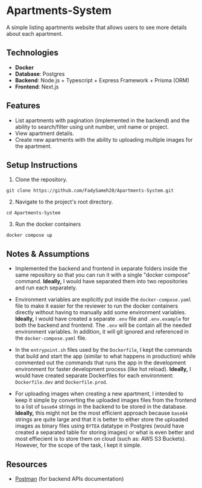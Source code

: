 # Apartments-System
A simple listing apartments website that allows users to see more details about each apartment.

## Technologies
  - **Docker**
  - **Database**: Postgres
  - **Backend**: Node.js + Typescript + Express Framework + Prisma (ORM)
  - **Frontend**: Next.js

## Features
  - List apartments with pagination (implemented in the backend) and the ability to search/filter using unit number, unit name or project.
  - View apartment details.
  - Create new apartments with the ability to uploading multiple images for the apartment.

## Setup Instructions
  1. Clone the repository.
  ```
  git clone https://github.com/FadySameh20/Apartments-System.git
  ```

  2. Navigate to the project's root directory.
  ```
  cd Apartments-System
  ```

  3. Run the docker containers
  ```
  docker compose up
  ```

## Notes & Assumptions
  - Implemented the backend and frontend in separate folders inside the same repository so that you can run it with a single "docker compose" command.
  **Ideally,** I would have separated them into two repositories and run each separately.
  
  - Environment variables are explicitly put inside the `docker-compose.yaml` file to make it easier for the reviewer to run the docker containers directly without having to manually add some environment variables.
  **Ideally,** I would have created a separate `.env` file and `.env.example` for both the backend and frontend. The `.env` will be contain all the needed environment variables. In addition, it will git ignored and referenced in the `docker-compose.yaml` file.

  - In the `entrypoint.sh` files used by the `Dockerfile`, I kept the commands that build and start the app (similar to what happens in production) while commented out the commands that runs the app in the development environment for faster development process (like hot reload).
  **Ideally,** I would have created separate Dockerfiles for each environment: `Dockerfile.dev` and `Dockerfile.prod`.

  - For uploading images when creating a new apartment, I intended to keep it simple by converting the uploaded images files from the frontend to a list of `base64` strings in the backend to be stored in the database.
  **Ideally,** this might not be the most efficient approach because `base64` strings are quite large and that it is better to either store the uploaded images as binary files using `BYTEA` datatype in Postgres (would have created a separated table for storing images) or what is even better and most effiecient is to store them on cloud (such as: AWS S3 Buckets). However, for the scope of the task, I kept it simple.

## Resources
  - [Postman](https://app.getpostman.com/join-team?invite_code=10b5f4f4336f4c32571e82e59842a124da777e48435e5d02cbe5491c6f13e22a&target_code=ff5c4cae191eff54e241a7b270269e0d) (for backend APIs documentation)
